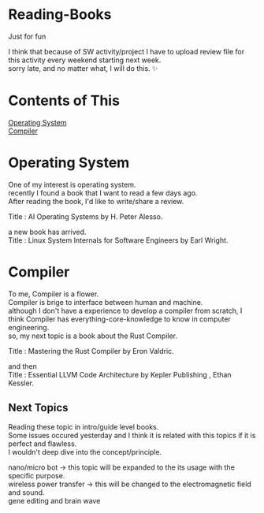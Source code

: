 # Reading-Books
Just for fun <br/>

I think that because of SW activity/project I have to upload review file for this activity every weekend starting next week. <br/>
sorry late, and no matter what, I will do this. ✨

# Contents of This

[Operating System](#operating-system) <br/>
[Compiler](#compiler) <br/>

# Operating System

One of my interest is operating system. <br/>
recently I found a book that I want to read a few days ago. <br/>
After reading the book, I'd like to write/share a review. <br/>

Title : AI Operating Systems by H. Peter Alesso. <br/>

a new book has arrived. <br/>
Title : Linux System Internals for Software Engineers by Earl Wright. <br/>

# Compiler

To me, Compiler is a flower. <br/>
Compiler is brige to interface between human and machine. <br/>
although I don't have a experience to develop a compiler from scratch, I think Compiler has everything-core-knowledge to know in computer engineering. <br/>
so, my next topic is a book about the Rust Compiler. <br/>

Title : Mastering the Rust Compiler by Eron Valdric. <br/>

and then <br/>
Title : Essential LLVM Code Architecture by Kepler Publishing , Ethan Kessler.

## Next Topics

Reading these topic in intro/guide level books. <br/>
Some issues occured yesterday and I think it is related with this topics if it is perfect and flawless. <br/>
I wouldn't deep dive into the concept/principle. 

<p>
nano/micro bot -> this topic will be expanded to the its usage with the specific purpose. <br/>
wireless power transfer -> this will be changed to the electromagnetic field and sound. <br/>
gene editing and brain wave <br/>
</p>
